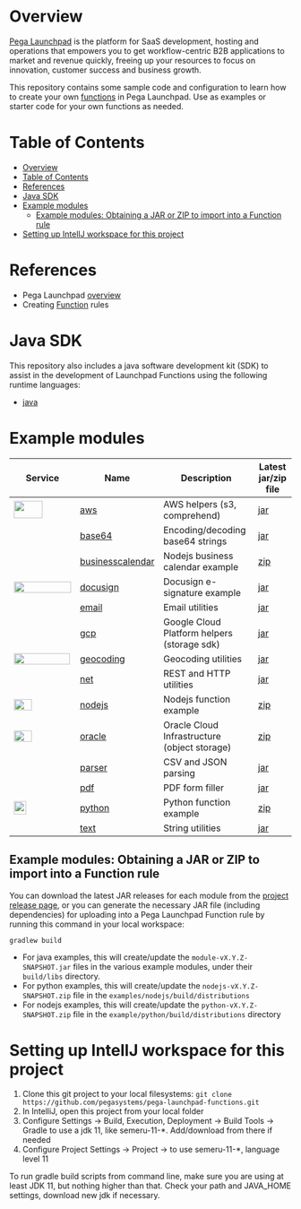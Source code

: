 # Overview

[Pega Launchpad](https://launchpad.io/) is the platform for SaaS development, hosting and operations that empowers you to get workflow-centric B2B applications to market and revenue quickly, freeing up your resources to focus on innovation, customer success and business growth.

This repository contains some sample code and configuration to learn how to create your own [functions](https://docs.pega.com/bundle/launchpad/page/platform/launchpad/creating-custom-functions.html) in Pega Launchpad. Use as examples or starter code for your own functions as needed.

# Table of Contents

<!-- TOC -->
* [Overview](#overview)
* [Table of Contents](#table-of-contents)
* [References](#references)
* [Java SDK](#java-sdk)
* [Example modules](#example-modules)
  * [Example modules: Obtaining a JAR or ZIP to import into a Function rule](#example-modules-obtaining-a-jar-or-zip-to-import-into-a-function-rule)
* [Setting up IntellJ workspace for this project](#setting-up-intellj-workspace-for-this-project)
<!-- TOC -->

# References

- Pega Launchpad [overview](https://launchpad.io)
- Creating [Function](https://docs.pega.com/bundle/launchpad/page/platform/launchpad/creating-custom-functions.html) rules

# Java SDK

This repository also includes a java software development kit (SDK) to assist in the development of Launchpad Functions using the following runtime languages:

- [java](sdk/java)

# Example modules

| Service | Name                                           | Description                                  | Latest jar/zip file                                                                                                         |
|-------|------------------------------------------------|----------------------------------------------|-----------------------------------------------------------------------------------------------------------------------------|
| <img src="https://upload.wikimedia.org/wikipedia/commons/thumb/9/93/Amazon_Web_Services_Logo.svg/512px-Amazon_Web_Services_Logo.svg.png" width=51 height=31 />      | [aws](examples/aws/)                           | AWS helpers (s3, comprehend)                 | [jar](https://github.com/pegasystems/pega-launchpad-functions/releases/download/v0.2.4/aws-0.2.4-SNAPSHOT.jar)              |
|       | [base64](examples/base64/)                     | Encoding/decoding base64 strings             | [jar](https://github.com/pegasystems/pega-launchpad-functions/releases/download/v0.2.4/base64-0.2.4-SNAPSHOT.jar)           |
|       | [businesscalendar](examples/businesscalendar/) | Nodejs business calendar example             | [zip](https://github.com/pegasystems/pega-launchpad-functions/releases/download/v0.2.4/businesscalendar-0.2.4-SNAPSHOT.zip) |
|  <img src="https://upload.wikimedia.org/wikipedia/commons/thumb/e/e3/Docusign_Full_Color.svg/768px-Docusign_Full_Color.svg.png?20240411204040" width=102 height=20 />     | [docusign](examples/docusign/)                 | Docusign e-signature example                 | [jar](https://github.com/pegasystems/pega-launchpad-functions/releases/download/v0.2.4/docusign-0.2.4-SNAPSHOT.jar)         | 
|        | [email](examples/email/)                       | Email utilities                              | [jar](https://github.com/pegasystems/pega-launchpad-functions/releases/download/v0.2.4/email-0.2.4-SNAPSHOT.jar)            | 
| <img src="https://upload.wikimedia.org/wikipedia/commons/thumb/5/51/Google_Cloud_logo.svg/768px-Google_Cloud_logo.svg.png" height=16 width=100 />      | [gcp](examples/gcp/)                           | Google Cloud Platform helpers (storage sdk)  | [jar](https://github.com/pegasystems/pega-launchpad-functions/releases/download/v0.2.4/gcp-0.2.4-SNAPSHOT.jar)              |
| <img src="https://upload.wikimedia.org/wikipedia/commons/d/dc/Google_Maps_Logo.svg" height=20 width=100 />      | [geocoding](examples/geocoding/)               | Geocoding utilities                          | [jar](https://github.com/pegasystems/pega-launchpad-functions/releases/download/v0.2.4/geocoding-0.2.4-SNAPSHOT.jar)        |
|       | [net](examples/net/)                           | REST and HTTP utilities                      | [jar](https://github.com/pegasystems/pega-launchpad-functions/releases/download/v0.2.4/net-0.2.4-SNAPSHOT.jar)              | 
|  <img src="https://upload.wikimedia.org/wikipedia/commons/thumb/d/d9/Node.js_logo.svg/330px-Node.js_logo.svg.png" width=32 height=20 />     | [nodejs](examples/nodejs/)                     | Nodejs function example                      | [zip](https://github.com/pegasystems/pega-launchpad-functions/releases/download/v0.2.4/nodejs-0.2.4-SNAPSHOT.zip)           |
|  <img src="https://upload.wikimedia.org/wikipedia/commons/thumb/e/e1/Oracle_Corporation_logo.svg/48px-Oracle_Corporation_logo.svg.png?20220125115241" width=32 height=20 />     | [oracle](examples/oracle/)                     | Oracle Cloud Infrastructure (object storage) | [zip](https://github.com/pegasystems/pega-launchpad-functions/releases/download/v0.2.4/oracle-0.2.4-SNAPSHOT.jar)           |
|        | [parser](examples/parser/)                     | CSV and JSON parsing                         | [jar](https://github.com/pegasystems/pega-launchpad-functions/releases/download/v0.2.4/parser-0.2.4-SNAPSHOT.jar)           | 
|       | [pdf](examples/pdf/)                           | PDF form filler                              | [jar](https://github.com/pegasystems/pega-launchpad-functions/releases/download/v0.2.4/pdf-0.2.4-SNAPSHOT.jar)              |
|  <img src="https://upload.wikimedia.org/wikipedia/commons/thumb/c/c3/Python-logo-notext.svg/219px-Python-logo-notext.svg.png" width=22 height=24 />    | [python](examples/python/)                     | Python function example                      | [zip](https://github.com/pegasystems/pega-launchpad-functions/releases/download/v0.2.4/python-0.2.4-SNAPSHOT.zip)           |
|       | [text](examples/text/)                         | String utilities                             | [jar](https://github.com/pegasystems/pega-launchpad-functions/releases/download/v0.2.4/text-0.2.4-SNAPSHOT.jar)             | 

## Example modules: Obtaining a JAR or ZIP to import into a Function rule

You can download the latest JAR releases for each module from the [project release page](https://github.com/pegasystems/pega-launchpad-functions/releases), or you can generate the necessary JAR file (including dependencies) for uploading into a Pega Launchpad Function rule by running this command in your local workspace:

```gradlew build```

- For java examples, this will create/update the ```module-vX.Y.Z-SNAPSHOT.jar``` files in the various example modules, under their ```build/libs``` directory.
- For python examples, this will create/update the ```nodejs-vX.Y.Z-SNAPSHOT.zip``` file in the ```examples/nodejs/build/distributions```
- For nodejs examples, this will create/update the ```python-vX.Y.Z-SNAPSHOT.zip``` file in the ```example/python/build/distributions``` directory

# Setting up IntellJ workspace for this project

1. Clone this git project to your local filesystems: ```git clone https://github.com/pegasystems/pega-launchpad-functions.git```
2. In IntelliJ, open this project from your local folder
3. Configure Settings -> Build, Execution, Deployment -> Build Tools -> Gradle to use a jdk 11, like semeru-11-*. Add/download from there if needed
4. Configure Project Settings -> Project -> to use semeru-11-*, language level 11

To run gradle build scripts from command line, make sure you are using at least JDK 11, but nothing higher than that. Check your path and JAVA_HOME settings, download new jdk if necessary.


